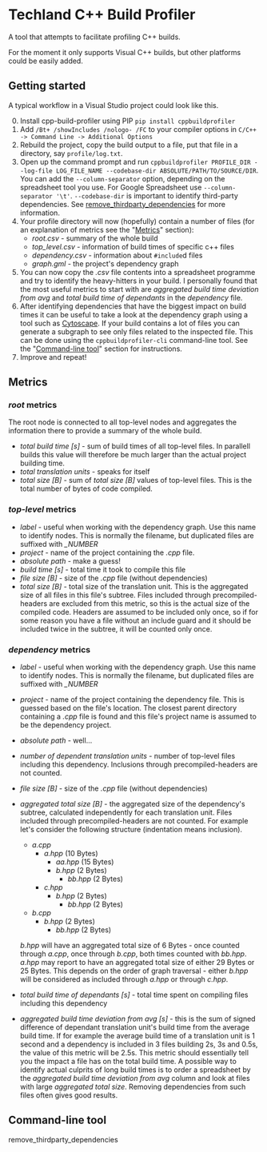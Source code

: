 Techland C++ Build Profiler
===========================

A tool that attempts to facilitate profiling C++ builds.

For the moment it only supports Visual C++ builds, but other platforms could be easily added.

Getting started
---------------

A typical workflow in a Visual Studio project could look like this.

0. Install cpp-build-profiler using PIP `pip install cppbuildprofiler`
0. Add `/Bt+ /showIncludes /nologo- /FC` to your compiler options in `C/C++ -> Command Line ->
Additional Options`
0. Rebuild the project, copy the build output to a file, put that file in a directory, say `profile/log.txt`.
0. Open up the command prompt and run
`cppbuildprofiler PROFILE_DIR --log-file LOG_FILE_NAME --codebase-dir ABSOLUTE/PATH/TO/SOURCE/DIR`.
You can add the `--column-separator` option, depending on the spreadsheet tool you use. For Google Spreadsheet
use `--column-separator '\t'`. `--codebase-dir` is important to identify third-party dependencies. See
[remove_thirdparty_dependencies](#thirdparty) for more information.
0. Your profile directory will now (hopefully) contain a number of files (for an explanation of metrics see
the "[Metrics](#metrics)" section):
	* *root.csv* - summary of the whole build
	* *top_level.csv* - information of build times of specific c++ files
	* *dependency.csv* - information about `#include`d files
	* *graph.gml* - the project's dependency graph
0. You can now copy the *.csv* file contents into a spreadsheet programme and try to identify the heavy-hitters
in your build. I personally found that the most useful metrics to start with are *aggregated build time deviation
from avg* and *total build time of dependants* in the *dependency* file.
0. After identifying dependencies that have the biggest impact on build times it can be useful to take a look
at the dependency graph using a tool such as [Cytoscape](http://www.cytoscape.org/download.php). If your build
contains a lot of files you can generate a subgraph to see only files related to the inspected file. This can be
done using the `cppbuildprofiler-cli` command-line tool. See the "[Command-line tool](#cli)" section for instructions.
0. Improve and repeat!

<a name="metrics"></a>Metrics
-----------------------------

### *root* metrics

The root node is connected to all top-level nodes and aggregates the information there to provide a summary of
the whole build.

* *total build time [s]* - sum of build times of all top-level files. In parallell builds this value will therefore
be much larger than the actual project building time.
* *total translation units* - speaks for itself
* *total size [B]* - sum of *total size [B]* values of top-level files. This is the total number of bytes of code
compiled.

### *top-level* metrics

* *label* - useful when working with the dependency graph. Use this name to identify nodes. This is normally the
filename, but duplicated files are suffixed with *_NUMBER*
* *project* - name of the project containing the *.cpp* file.
* *absolute path* - make a guess!
* *build time [s]* - total time it took to compile this file
* *file size [B]* - size of the *.cpp* file (without dependencies)
* *total size [B]* - total size of the translation unit. This is the aggregated size of all files in this file's
subtree. Files included through precompiled-headers are excluded from this metric, so this is the actual size
of the compiled code. Headers are assumed to be included only once, so if for some reason you have a file
without an include guard and it should be included twice in the subtree, it will be counted only once.

### *dependency* metrics

* *label* - useful when working with the dependency graph. Use this name to identify nodes. This is normally the
filename, but duplicated files are suffixed with *_NUMBER*
* *project* - name of the project containing the dependency file. This is guessed based on the file's location.
The closest parent directory containing a *.cpp* file is found and this file's project name is assumed to be the
dependency project.
* *absolute path* - well...
* *number of dependent translation units* - number of top-level files including this dependency. Inclusions through
precompiled-headers are not counted.
* *file size [B]* - size of the *.cpp* file (without dependencies)
* *aggregated total size [B]* - the aggregated size of the dependency's subtree, calculated independently for each
translation unit. Files included through precompiled-headers are not counted. For example let's consider the following
structure (indentation means inclusion).
	* *a.cpp*
		* *a.hpp* (10 Bytes)
			* *aa.hpp* (15 Bytes)
			* *b.hpp* (2 Bytes)
				* *bb.hpp* (2 Bytes)
		* *c.hpp*
			* *b.hpp* (2 Bytes)
				* *bb.hpp* (2 Bytes)
	* *b.cpp*
		* *b.hpp* (2 Bytes)
			* *bb.hpp* (2 Bytes)

	*b.hpp* will have an aggregated total size of 6 Bytes - once counted through *a.cpp*, once through *b.cpp*, both times
	counted with *bb.hpp*. *a.hpp* may report to have an aggregated total size of either 29 Bytes or 25 Bytes. This depends
	on the order of graph traversal - either *b.hpp* will be considered as included through *a.hpp* or through *c.hpp*.
* *total build time of dependants [s]* - total time spent on compiling files including this dependency
* *aggregated build time deviation from avg [s]* - this is the sum of signed difference of dependant translation unit's
build time from the average build time. If for example the average build time of a translation unit is 1 second and a
dependency is included in 3 files building 2s, 3s and 0.5s, the value of this metric will be 2.5s. This metric should
essentially tell you the impact a file has on the total build time. A possible way to identify actual culprits of long
build times is to order a spreadsheet by the *aggregated build time deviation from avg* column and look at files with
large *aggregated total size*. Removing dependencies from such files often gives good results.

<a name="cli"></a>Command-line tool
-----------------------------------

<a name="thirdparty"></a>remove_thirdparty_dependencies
